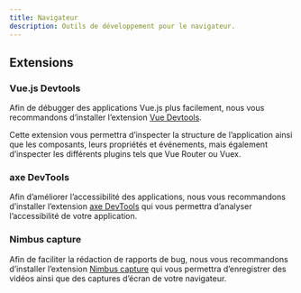 ```yaml
---
title: Navigateur
description: Outils de développement pour le navigateur.
---
```


## Extensions

### Vue.js Devtools

Afin de débugger des applications Vue.js plus facilement, nous vous recommandons d’installer l’extension [Vue Devtools](https://devtools.vuejs.org/guide/installation.html).

Cette extension vous permettra d’inspecter la structure de l’application ainsi que les composants, leurs propriétés et événements, mais également d’inspecter les différents plugins tels que Vue Router ou Vuex.

### axe DevTools

Afin d’améliorer l’accessibilité des applications, nous vous recommandons d’installer l’extension [axe DevTools](https://www.deque.com/axe/devtools/) qui vous permettra d’analyser l’accessibilité de votre application.

###  Nimbus capture

Afin de faciliter la rédaction de rapports de bug, nous vous recommandons d’installer l’extension [Nimbus capture](https://nimbusweb.me/screenshot.php) qui vous permettra d’enregistrer des vidéos ainsi que des captures d’écran de votre navigateur.
